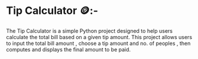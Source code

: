 # Tip Calculator 🪙:-
The Tip Calculator is a simple Python project designed to help users calculate the total bill based on a given tip amount. This project allows users to input the total bill amount , choose a tip amount and no. of peoples , then computes and displays the final amount to be paid.
